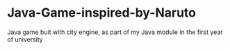 # Java-Game-inspired-by-Naruto
Java game buit with city engine, as part of my Java module in the first year of university
